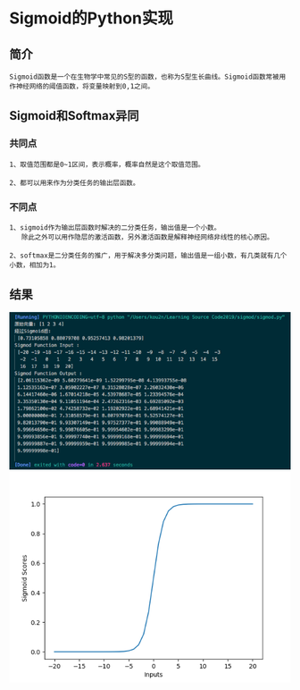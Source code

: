 # Sigmoid的Python实现

## 简介
    Sigmoid函数是一个在生物学中常见的S型的函数，也称为S型生长曲线。Sigmoid函数常被用作神经网络的阈值函数，将变量映射到0,1之间。
## Sigmoid和Softmax异同
### 共同点
    1、取值范围都是0~1区间，表示概率，概率自然是这个取值范围。
    
    2、都可以用来作为分类任务的输出层函数。

### 不同点

    1、sigmoid作为输出层函数时解决的二分类任务，输出值是一个小数。
       除此之外可以用作隐层的激活函数，另外激活函数是解释神经网络非线性的核心原因。

    2、softmax是二分类任务的推广，用于解决多分类问题，输出值是一组小数，有几类就有几个小数，相加为1。

## 结果
![](https://github.com/KoU2N/Learning-Source-Code2019/blob/master/sigmoid/cmd_result.png)
![](https://github.com/KoU2N/Learning-Source-Code2019/blob/master/sigmoid/sigmoid.png)
